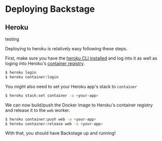 # Deploying Backstage

## Heroku
testing

Deploying to heroku is relatively easy following these steps.

First, make sure you have the [heroku CLI installed](https://devcenter.heroku.com/articles/heroku-cli) and log into it as well as loging into Heroku's [container registry](https://devcenter.heroku.com/articles/container-registry-and-runtime).

```bash
$ heroku login
$ heroku container:login
```

You _might_ also need to set your Heroku app's stack to `container`

```bash
$ heroku stack:set container -a <your-app>
```

We can now build/push the Docker image to Heroku's container registry and release it to the `web` worker.

```bash
$ heroku container:push web -a <your-app>
$ heroku container:release web -a <your-app>
```

With that, you should have Backstage up and running!
